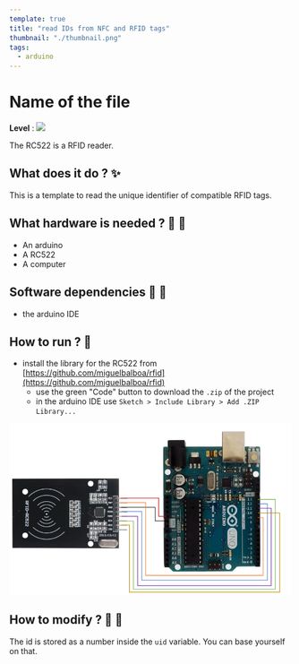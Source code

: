 ```yaml
---
template: true
title: "read IDs from NFC and RFID tags"
thumbnail: "./thumbnail.png"
tags:
  - arduino
---
```


# Name of the file

**Level** : ![](https://img.shields.io/badge/Level-Intermediate-yellow)

The RC522 is a RFID reader.

## What does it do ? ✨

This is a template to read the unique identifier of compatible RFID tags.

## What hardware is needed ? 💾 🔌

- An arduino
- A RC522
- A computer

## Software dependencies 🌈 📂

- the arduino IDE

## How to run ? 🚀

- install the library for the RC522 from [https://github.com/miguelbalboa/rfid](https://github.com/miguelbalboa/rfid)
  - use the green "Code" button to download the `.zip` of the project
  - in the arduino IDE use `Sketch > Include Library > Add .ZIP Library...`

![](./circuit.PNG)

## How to modify ? 🔩 🔨

The id is stored as a number inside the `uid` variable. You can base yourself on that.
